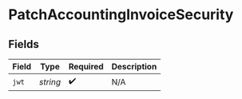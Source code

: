 # PatchAccountingInvoiceSecurity


## Fields

| Field              | Type               | Required           | Description        |
| ------------------ | ------------------ | ------------------ | ------------------ |
| `jwt`              | *string*           | :heavy_check_mark: | N/A                |